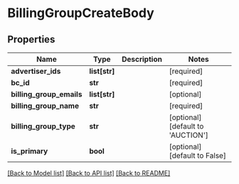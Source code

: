 # BillingGroupCreateBody

## Properties
Name | Type | Description | Notes
------------ | ------------- | ------------- | -------------
**advertiser_ids** | **list[str]** |  | [required] 
**bc_id** | **str** |  | [required] 
**billing_group_emails** | **list[str]** |  | [optional] 
**billing_group_name** | **str** |  | [required] 
**billing_group_type** | **str** |  | [optional] [default to 'AUCTION']
**is_primary** | **bool** |  | [optional] [default to False]

[[Back to Model list]](../README.md#documentation-for-models) [[Back to API list]](../README.md#documentation-for-api-endpoints) [[Back to README]](../README.md)

